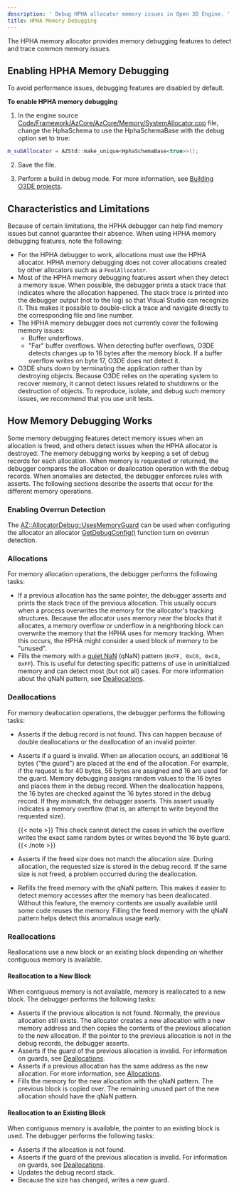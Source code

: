 ```yaml
---
description: ' Debug HPHA allocator memory issues in Open 3D Engine. '
title: HPHA Memory Debugging
---
```


The HPHA memory allocator provides memory debugging features to detect and trace common memory issues.

## Enabling HPHA Memory Debugging 

To avoid performance issues, debugging features are disabled by default.

**To enable HPHA memory debugging**

1. In the engine source [Code/Framework/AzCore/AzCore/Memory/SystemAllocator.cpp](https://github.com/o3de/o3de/blob/298cb5945b35fdc2d016501b5d16235536332292/Code/Framework/AzCore/AzCore/Memory/SystemAllocator.cpp#L54) file, change the HphaSchema to use the HphaSchemaBase with the debug option set to true:

```c++
m_subAllocator = AZStd::make_unique<HphaSchemaBase<true>>();
```

2. Save the file.

3. Perform a build in debug mode. For more information, see [Building O3DE projects](/docs/user-guide/build/).

## Characteristics and Limitations 

Because of certain limitations, the HPHA debugger can help find memory issues but cannot guarantee their absence. When using HPHA memory debugging features, note the following:
+ For the HPHA debugger to work, allocations must use the HPHA allocator. HPHA memory debugging does not cover allocations created by other allocators such as a `PoolAllocator`.
+ Most of the HPHA memory debugging features assert when they detect a memory issue. When possible, the debugger prints a stack trace that indicates where the allocation happened. The stack trace is printed into the debugger output (not to the log) so that Visual Studio can recognize it. This makes it possible to double-click a trace and navigate directly to the corresponding file and line number.
+ The HPHA memory debugger does not currently cover the following memory issues:
  + Buffer underflows.
  + "Far" buffer overflows. When detecting buffer overflows, O3DE detects changes up to 16 bytes after the memory block. If a buffer overflow writes on byte 17, O3DE does not detect it.
+ O3DE shuts down by terminating the application rather than by destroying objects. Because O3DE relies on the operating system to recover memory, it cannot detect issues related to shutdowns or the destruction of objects. To reproduce, isolate, and debug such memory issues, we recommend that you use unit tests.

## How Memory Debugging Works 

Some memory debugging features detect memory issues when an allocation is freed, and others detect issues when the HPHA allocator is destroyed. The memory debugging works by keeping a set of debug records for each allocation. When memory is requested or returned, the debugger compares the allocation or deallocation operation with the debug records. When anomalies are detected, the debugger enforces rules with asserts. The following sections describe the asserts that occur for the different memory operations.

### Enabling Overrun Detection

The [AZ::AllocatorDebug::UsesMemoryGuard](https://github.com/o3de/o3de/blob/298cb5945b35fdc2d016501b5d16235536332292/Code/Framework/AzCore/AzCore/Memory/IAllocator.h#L105-L106) can be used when configuring the allocator an allocator [GetDebugConfig()](https://github.com/o3de/o3de/blob/298cb5945b35fdc2d016501b5d16235536332292/Code/Framework/AzCore/AzCore/Memory/SystemAllocator.cpp#L58-L65) function turn on overrun detection.  

### Allocations 

For memory allocation operations, the debugger performs the following tasks:
+ If a previous allocation has the same pointer, the debugger asserts and prints the stack trace of the previous allocation. This usually occurs when a process overwrites the memory for the allocator's tracking structures. Because the allocator uses memory near the blocks that it allocates, a memory overflow or underflow in a neighboring block can overwrite the memory that the HPHA uses for memory tracking. When this occurs, the HPHA might consider a used block of memory to be "unused".
+ Fills the memory with a [quiet NaN](https://en.wikipedia.org/wiki/NaN) (qNaN) pattern \(`0xFF, 0xC0, 0xC0, 0xFF`\). This is useful for detecting specific patterns of use in uninitialized memory and can detect most (but not all) cases. For more information about the qNaN pattern, see [Deallocations](#memory-management-debugging-hpha-deallocations).

### Deallocations 

For memory deallocation operations, the debugger performs the following tasks:
+ Asserts if the debug record is not found. This can happen because of double deallocations or the deallocation of an invalid pointer.
+ Asserts if a guard is invalid. When an allocation occurs, an additional 16 bytes ("the guard") are placed at the end of the allocation. For example, if the request is for 40 bytes, 56 bytes are assigned and 16 are used for the guard. Memory debugging assigns random values to the 16 bytes and places them in the debug record. When the deallocation happens, the 16 bytes are checked against the 16 bytes stored in the debug record. If they mismatch, the debugger asserts. This assert usually indicates a memory overflow (that is, an attempt to write beyond the requested size).

    {{< note >}}
This check cannot detect the cases in which the overflow writes the exact same random bytes or writes beyond the 16 byte guard.
{{< /note >}}

+ Asserts if the freed size does not match the allocation size. During allocation, the requested size is stored in the debug record. If the same size is not freed, a problem occurred during the deallocation.
+ Refills the freed memory with the qNaN pattern. This makes it easier to detect memory accesses after the memory has been deallocated. Without this feature, the memory contents are usually available until some code reuses the memory. Filling the freed memory with the qNaN pattern helps detect this anomalous usage early.

### Reallocations 

Reallocations use a new block or an existing block depending on whether contiguous memory is available.

#### Reallocation to a New Block 

When contiguous memory is not available, memory is reallocated to a new block. The debugger performs the following tasks:
+ Asserts if the previous allocation is not found. Normally, the previous allocation still exists. The allocator creates a new allocation with a new memory address and then copies the contents of the previous allocation to the new allocation. If the pointer to the previous allocation is not in the debug records, the debugger asserts.
+ Asserts if the guard of the previous allocation is invalid. For information on guards, see [Deallocations](#memory-management-debugging-hpha-deallocations).
+ Asserts if a previous allocation has the same address as the new allocation. For more information, see [Allocations](#memory-management-debugging-hpha-allocations).
+ Fills the memory for the new allocation with the qNaN pattern. The previous block is copied over. The remaining unused part of the new allocation should have the qNaN pattern.

#### Reallocation to an Existing Block 

When contiguous memory is available, the pointer to an existing block is used. The debugger performs the following tasks:
+ Asserts if the allocation is not found.
+ Asserts if the guard of the previous allocation is invalid. For information on guards, see [Deallocations](#memory-management-debugging-hpha-deallocations).
+ Updates the debug record stack.
+ Because the size has changed, writes a new guard.
